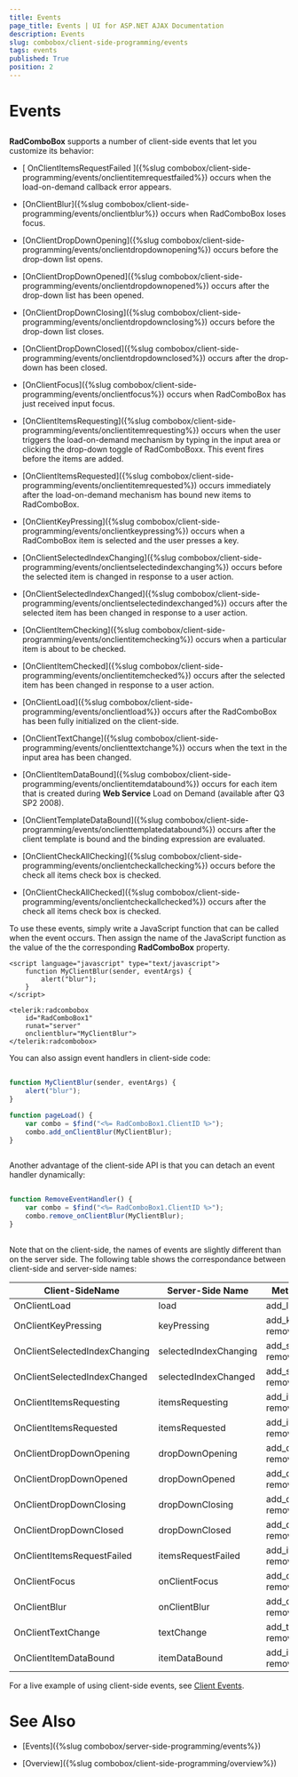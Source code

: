 ```yaml
---
title: Events
page_title: Events | UI for ASP.NET AJAX Documentation
description: Events
slug: combobox/client-side-programming/events
tags: events
published: True
position: 2
---
```


# Events



## 

**RadComboBox** supports a number of client-side events that let you customize its behavior:

* [ OnClientItemsRequestFailed ]({%slug combobox/client-side-programming/events/onclientitemrequestfailed%}) occurs when the load-on-demand callback error appears.

* [OnClientBlur]({%slug combobox/client-side-programming/events/onclientblur%}) occurs when RadComboBox loses focus.

* [OnClientDropDownOpening]({%slug combobox/client-side-programming/events/onclientdropdownopening%}) occurs before the drop-down list opens.

* [OnClientDropDownOpened]({%slug combobox/client-side-programming/events/onclientdropdownopened%}) occurs after the drop-down list has been opened.

* [OnClientDropDownClosing]({%slug combobox/client-side-programming/events/onclientdropdownclosing%}) occurs before the drop-down list closes.

* [OnClientDropDownClosed]({%slug combobox/client-side-programming/events/onclientdropdownclosed%}) occurs after the drop-down has been closed.

* [OnClientFocus]({%slug combobox/client-side-programming/events/onclientfocus%}) occurs when RadComboBox has just received input focus.

* [OnClientItemsRequesting]({%slug combobox/client-side-programming/events/onclientitemrequesting%}) occurs when the user triggers the load-on-demand mechanism by typing in the input area or clicking the drop-down toggle of RadComboBoxx. This event fires before the items are added.

* [OnClientItemsRequested]({%slug combobox/client-side-programming/events/onclientitemrequested%}) occurs immediately after the load-on-demand mechanism has bound new items to RadComboBox.

* [OnClientKeyPressing]({%slug combobox/client-side-programming/events/onclientkeypressing%}) occurs when a RadComboBox item is selected and the user presses a key.

* [OnClientSelectedIndexChanging]({%slug combobox/client-side-programming/events/onclientselectedindexchanging%}) occurs before the selected item is changed in response to a user action.

* [OnClientSelectedIndexChanged]({%slug combobox/client-side-programming/events/onclientselectedindexchanged%}) occurs after the selected item has been changed in response to a user action.

* [OnClientItemChecking]({%slug combobox/client-side-programming/events/onclientitemchecking%}) occurs when a particular item is about to be checked.

* [OnClientItemChecked]({%slug combobox/client-side-programming/events/onclientitemchecked%}) occurs after the selected item has been changed in response to a user action.

* [OnClientLoad]({%slug combobox/client-side-programming/events/onclientload%}) occurs after the RadComboBox has been fully initialized on the client-side.

* [OnClientTextChange]({%slug combobox/client-side-programming/events/onclienttextchange%}) occurs when the text in the input area has been changed.

* [OnClientItemDataBound]({%slug combobox/client-side-programming/events/onclientitemdatabound%}) occurs for each item that is created during **Web Service** Load on Demand (available after Q3 SP2 2008).

* [OnClientTemplateDataBound]({%slug combobox/client-side-programming/events/onclienttemplatedatabound%}) occurs after the client template is bound and the binding expression are evaluated.

* [OnClientCheckAllChecking]({%slug combobox/client-side-programming/events/onclientcheckallchecking%}) occurs before the check all items check box is checked.

* [OnClientCheckAllChecked]({%slug combobox/client-side-programming/events/onclientcheckallchecked%}) occurs after the check all items check box is checked.

To use these events, simply write a JavaScript function that can be called when the event occurs. Then assign the name of the JavaScript function as the value of the the corresponding **RadComboBox** property.

````ASPNET
<script language="javascript" type="text/javascript">
	function MyClientBlur(sender, eventArgs) {
		alert("blur");
	}
</script>

<telerik:radcombobox 
	id="RadComboBox1" 
	runat="server" 
	onclientblur="MyClientBlur">
</telerik:radcombobox>
````



You can also assign event handlers in client-side code:

````JavaScript
	
function MyClientBlur(sender, eventArgs) {
	alert("blur");
}

function pageLoad() {
	var combo = $find("<%= RadComboBox1.ClientID %>");
	combo.add_onClientBlur(MyClientBlur);
}
	
````



Another advantage of the client-side API is that you can detach an event handler dynamically:

````JavaScript
	
function RemoveEventHandler() {
	var combo = $find("<%= RadComboBox1.ClientID %>");
	combo.remove_onClientBlur(MyClientBlur); 
}
	
````



Note that on the client-side, the names of events are slightly different than on the server side. The following table shows the correspondance between client-side and server-side names:




| Client-SideName | Server-Side Name | Methods to Add and Remove |
| ------ | ------ | ------ |
|OnClientLoad|load|add_load, remove_load.||
|OnClientKeyPressing|keyPressing|add_keyPressing, remove_keyPressing.||
|OnClientSelectedIndexChanging|selectedIndexChanging|add_selectedIndexChanging, remove_selectedIndexChanging.||
|OnClientSelectedIndexChanged|selectedIndexChanged|add_selectedIndexChanged, remove_selectedIndexChanged.||
|OnClientItemsRequesting|itemsRequesting|add_itemsRequesting, remove_itemsRequesting.||
|OnClientItemsRequested|itemsRequested|add_itemsRequested, remove_itemsRequested.||
|OnClientDropDownOpening|dropDownOpening|add_dropDownOpening, remove_dropDownOpening.||
|OnClientDropDownOpened|dropDownOpened|add_dropDownOpened, remove_dropDownOpened.||
|OnClientDropDownClosing|dropDownClosing|add_dropDownClosing, remove_dropDownClosing.||
|OnClientDropDownClosed|dropDownClosed|add_dropDownClosed, remove_dropDownClosed.||
|OnClientItemsRequestFailed|itemsRequestFailed|add_itemsRequestFailed, remove_itemsRequestFailed.||
|OnClientFocus|onClientFocus|add_onClientFocus, remove_onClientFocus.||
|OnClientBlur|onClientBlur|add_onClientBlur, remove_onClientBlur.||
|OnClientTextChange|textChange|add_textChange, remove_textChange.||
|OnClientItemDataBound|itemDataBound|add_itemDataBound, remove_itemDataBound.||

For a live example of using client-side events, see [Client Events](http://demos.telerik.com/aspnet-ajax/ComboBox/Examples/Programming/ClientEvents/DefaultCS.aspx).

# See Also

 * [Events]({%slug combobox/server-side-programming/events%})

 * [Overview]({%slug combobox/client-side-programming/overview%})
